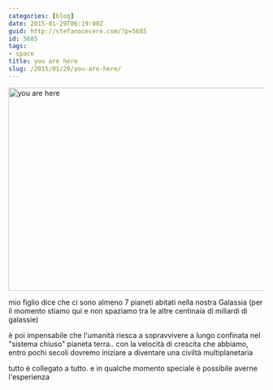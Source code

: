 ```yaml
---
categories: [blog]
date: 2015-01-29T06:19:00Z
guid: http://stefanocecere.com/?p=5685
id: 5685
tags:
- space
title: you are here
slug: /2015/01/29/you-are-here/
---
```


<img class="alignnone size-full wp-image-5686" src="http://stefanocecere.com/wp-content/uploads/sites/3/2015/03/you-are-here.jpg" alt="you are here" width="728" height="400" srcset="http://stefanocecere.com/wp-content/uploads/sites/3/2015/03/you-are-here.jpg 728w, http://stefanocecere.com/wp-content/uploads/sites/3/2015/03/you-are-here-300x165.jpg 300w" sizes="(max-width: 728px) 100vw, 728px" />

mio figlio dice che ci sono almeno 7 pianeti abitati nella nostra Galassia (per il momento stiamo qui e non spaziamo tra le altre centinaia di miliardi di galassie)

è poi impensabile che l'umanità riesca a sopravvivere a lungo confinata nel "sistema chiuso" pianeta terra.. con la velocità di crescita che abbiamo, entro pochi secoli dovremo iniziare a diventare una civiltà multiplanetaria

tutto è collegato a tutto. e in qualche momento speciale è possibile averne l'esperienza
